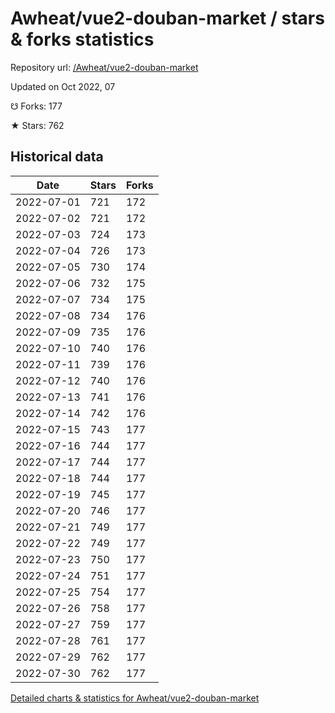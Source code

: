 # Awheat/vue2-douban-market / stars & forks statistics

Repository url: [/Awheat/vue2-douban-market](https://github.com/Awheat/vue2-douban-market)

Updated on Oct 2022, 07

☋ Forks: 177

★ Stars: 762

## Historical data
| Date | Stars | Forks |
|------|-------|-------|
| 2022-07-01 | 721 | 172 | 
| 2022-07-02 | 721 | 172 | 
| 2022-07-03 | 724 | 173 | 
| 2022-07-04 | 726 | 173 | 
| 2022-07-05 | 730 | 174 | 
| 2022-07-06 | 732 | 175 | 
| 2022-07-07 | 734 | 175 | 
| 2022-07-08 | 734 | 176 | 
| 2022-07-09 | 735 | 176 | 
| 2022-07-10 | 740 | 176 | 
| 2022-07-11 | 739 | 176 | 
| 2022-07-12 | 740 | 176 | 
| 2022-07-13 | 741 | 176 | 
| 2022-07-14 | 742 | 176 | 
| 2022-07-15 | 743 | 177 | 
| 2022-07-16 | 744 | 177 | 
| 2022-07-17 | 744 | 177 | 
| 2022-07-18 | 744 | 177 | 
| 2022-07-19 | 745 | 177 | 
| 2022-07-20 | 746 | 177 | 
| 2022-07-21 | 749 | 177 | 
| 2022-07-22 | 749 | 177 | 
| 2022-07-23 | 750 | 177 | 
| 2022-07-24 | 751 | 177 | 
| 2022-07-25 | 754 | 177 | 
| 2022-07-26 | 758 | 177 | 
| 2022-07-27 | 759 | 177 | 
| 2022-07-28 | 761 | 177 | 
| 2022-07-29 | 762 | 177 | 
| 2022-07-30 | 762 | 177 | 


[Detailed charts & statistics for Awheat/vue2-douban-market](https://reviewgithub.com/rep/Awheat/vue2-douban-market)
